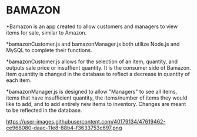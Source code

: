 # **BAMAZON**

*Bamazon is an app created to allow customers and managers to view items for sale, similar to Amazon.

*bamazonCustomer.js and bamazonManager.js both utilize Node.js and MySQL to complete their functions.

*bamazonCustomer.js allows for the selection of an item, quantity, and outputs sale price or insuffient quantity. It is the consumer side of Bamazon. Item quantity is changed in the database to reflect a decrease in quantity of each item.

*bamazonManager.js is designed to allow "Managers" to see all items, items that have insufficient quantity, the items/number of items they would like to add, and to add entirely new items to inventory. Changes are meant to be reflected in the database.

https://user-images.githubusercontent.com/40179134/47619462-ce968080-daac-11e8-88b4-f3633753c697.png




